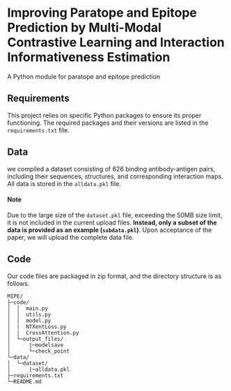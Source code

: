 # Improving Paratope and Epitope Prediction by Multi-Modal Contrastive Learning and Interaction Informativeness Estimation

A Python module for paratope and epitope prediction

## Requirements

This project relies on specific Python packages to ensure its proper functioning. The required packages and their versions are listed in the `requirements.txt` file.

## Data

we compiled a dataset consisting of 626 binding antibody-antigen pairs, including their sequences, structures, and corresponding interaction maps.  All data is stored in the `alldata.pkl` file.

#### Note

Due to the large size of the `dataset.pkl` file, exceeding the 50MB size limit, it is not included in the current upload files. **Instead, only a subset of the data is provided as an example (`subdata.pkl`)**. Upon acceptance of the paper, we will upload the complete data file.

## Code

Our code files are packaged in zip format, and the directory structure is as follows.

```
MIPE/
├─code/
│  │  main.py
│  │  utils.py
│  |  model.py
│  |  NTXentLoss.py
│  |  CrossAttention.py
│  └─output_files/
│      |─modelsave
│      └─check_point
└─data/
│  └─dataset/
│      |─alldata.pkl
├─requirements.txt
└─README.md
```
